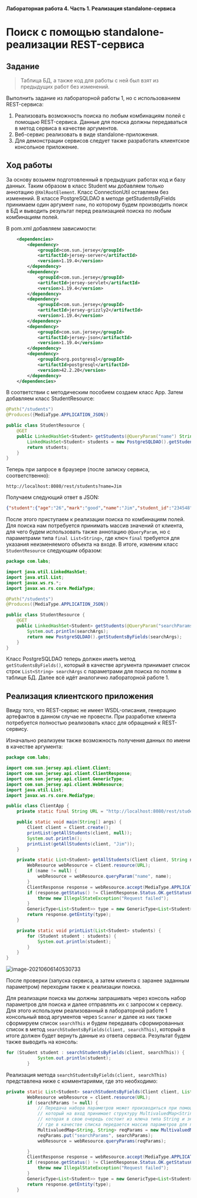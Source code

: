 **Лабораторная работа 4. Часть 1. Реализация standalone-сервиса**

# Поиск с помощью standalone-реализации REST-сервиса

## Задание

> Таблица БД, а также код для работы с ней был взят из предыдущих работ без изменений. 

Выполнить задание из лабораторной работы 1, но с использованием REST-сервиса:

1. Реализовать возможность поиска по любым комбинациям полей с помощью REST-сервиса. Данные для поиска должны передаваться в метод сервиса в качестве аргументов.
2. Веб-сервис реализовать в виде standalone-приложения. 
3. Для демонстрации сервисов следует также разработать клиентское консольное приложение.

## Ход работы

За основу возьмем подготовленный в предыдущих работах код и базу данных. Таким образом в класс Student мы добавляем только аннотацию `@XmlRootElement`. Класс ConnectionUtil оставляем без изменений. В классе PostgreSQLDAO в методе getStudentsByFields принимаем один аргумент `name`, по которому будем производить поиск в БД и выводить результат перед реализацией поиска по любым комбинациям полей. 

В pom.xml добавляем зависимости:

```xml
    <dependencies>
        <dependency>
            <groupId>com.sun.jersey</groupId>
            <artifactId>jersey-server</artifactId>
            <version>1.19.4</version>
        </dependency>
        <dependency>
            <groupId>com.sun.jersey</groupId>
            <artifactId>jersey-servlet</artifactId>
            <version>1.19.4</version>
        </dependency>
        <dependency>
            <groupId>com.sun.jersey</groupId>
            <artifactId>jersey-grizzly2</artifactId>
            <version>1.19.4</version>
        </dependency>
        <dependency>
            <groupId>com.sun.jersey</groupId>
            <artifactId>jersey-json</artifactId>
            <version>1.19.4</version>
        </dependency>
        <dependency>
            <groupId>org.postgresql</groupId>
            <artifactId>postgresql</artifactId>
            <version>42.2.20</version>
        </dependency>
    </dependencies>
```

В соответствии с методическим пособием создаем класс App. Затем добавляем класс StudentResource:

```java
@Path("/students")
@Produces({MediaType.APPLICATION_JSON})

public class StudentResource {
    @GET
    public LinkedHashSet<Student> getStudents(@QueryParam("name") String name) {
        LinkedHashSet<Student> students = new PostgreSQLDAO().getStudentsByFields(name);
        return students;
    }
}
```

Теперь при запросе в браузере (после записку сервиса, соответственно):

```http
http://localhost:8080/rest/students?name=Jim
```

Получаем следующий ответ в JSON:

```json
{"student":{"age":"26","mark":"good","name":"Jim","student_id":"234548","surname":"Carrey"}}
```

После этого приступаем к реализации поиска по комбинациям полей. Для поиска нам потребуется принимать массив значений от клиента, для чего будем использовать также аннотацию `@QueryParam`, но с параметрами типа `final List<String>`, где ключ `final` требуется для указания неизменяемого объекта на входе. В итоге, изменим класс `StudentResource` следующим образом:

```java
package com.labs;

import java.util.LinkedHashSet;
import java.util.List;
import javax.ws.rs.*;
import javax.ws.rs.core.MediaType;

@Path("/students")
@Produces({MediaType.APPLICATION_JSON})

public class StudentResource {
    @GET
    public LinkedHashSet<Student> getStudents(@QueryParam("searchParams") final List<String> searchArgs) {
        System.out.println(searchArgs);
        return new PostgreSQLDAO().getStudentsByFields(searchArgs);
    }
}
```

Класс PostgreSQLDAO теперь должен иметь метод `getStudentsByFields()`, который в качестве аргумента принимает список строк `List<String> searchArgs` с параметрами для поиска по полям в таблице БД. Далее всё идёт аналогично лабораторной работе 1.



## Реализация клиентского приложения

Ввиду того, что REST-сервис не имеет WSDL-описания, генерацию артефактов в данном случае не провести. При разработке клиента потребуется полностью реализовать класс для обращений к REST-сервису.

Изначально реализуем также возможность получения данных по имени в качестве аргумента:

```java
package com.labs;

import com.sun.jersey.api.client.Client;
import com.sun.jersey.api.client.ClientResponse;
import com.sun.jersey.api.client.GenericType;
import com.sun.jersey.api.client.WebResource;
import java.util.List;
import javax.ws.rs.core.MediaType;

public class ClientApp {
    private static final String URL = "http://localhost:8080/rest/students";

    public static void main(String[] args) {
        Client client = Client.create();
        printList(getAllStudents(client, null));
        System.out.println();
        printList(getAllStudents(client, "Jim"));
    }

    private static List<Student> getAllStudents(Client client, String name) {
        WebResource webResource = client.resource(URL);
        if (name != null) {
            webResource = webResource.queryParam("name", name);
        }
        ClientResponse response = webResource.accept(MediaType.APPLICATION_JSON).get(ClientResponse.class);
        if (response.getStatus() != ClientResponse.Status.OK.getStatusCode()) {
            throw new IllegalStateException("Request failed");
        }
        GenericType<List<Student>> type = new GenericType<List<Student>>() {};
        return response.getEntity(type);
    }

    private static void printList(List<Student> students) {
        for (Student student : students) {
            System.out.println(student);
        }
    }
}
```

![image-20210606140530733](README.assets/image-20210606140530733.png)



После проверки (запуска сервиса, а затем клиента с заранее заданным параметром) переходим также к реализации поиска. 

Для реализации поиска мы должны запрашивать через консоль набор параметров для поиска и далее отправлять их с запросом к сервису. Для этого используем реализованный в лабораторной работе 1 консольный ввод аргументов через `Scanner` и далее из них также сформируем список `searchThis` и будем передавать сформированных список в метод `searchStudentsByFields(client, searchThis)`, который в итоге должен будет вернуть данные из ответа сервиса. Результат будем также выводить на консоль:

```java
for (Student student : searchStudentsByFields(client, searchThis)) {
            System.out.println(student);
        }
```



Реализация метода `searchStudentsByFields(client, searchThis)` представлена ниже с комментариями, где это необходимо:

```java
private static List<Student> searchStudentsByFields(Client client, List<String> searchParams) {
        WebResource webResource = client.resource(URL);
        if (searchParams != null) {
            // Передача набора параметров может производиться при помощи queryParams,
            // который на вход принимает структуру MultivaluedMap<String, String>,
            // которая в свою очередь состоит из ключа типа String и значения типа List<String>,
            // где в качестве списка передается массив параметров для поиска.
            MultivaluedMap<String, String> reqParams = new MultivaluedMapImpl();
            reqParams.put("searchParams", searchParams);
            webResource = webResource.queryParams(reqParams);

        }
        ClientResponse response = webResource.accept(MediaType.APPLICATION_JSON).get(ClientResponse.class);
        if (response.getStatus() != ClientResponse.Status.OK.getStatusCode()) {
            throw new IllegalStateException("Request failed");
        }
        GenericType<List<Student>> type = new GenericType<List<Student>>() {};
        return response.getEntity(type);
    }
```







